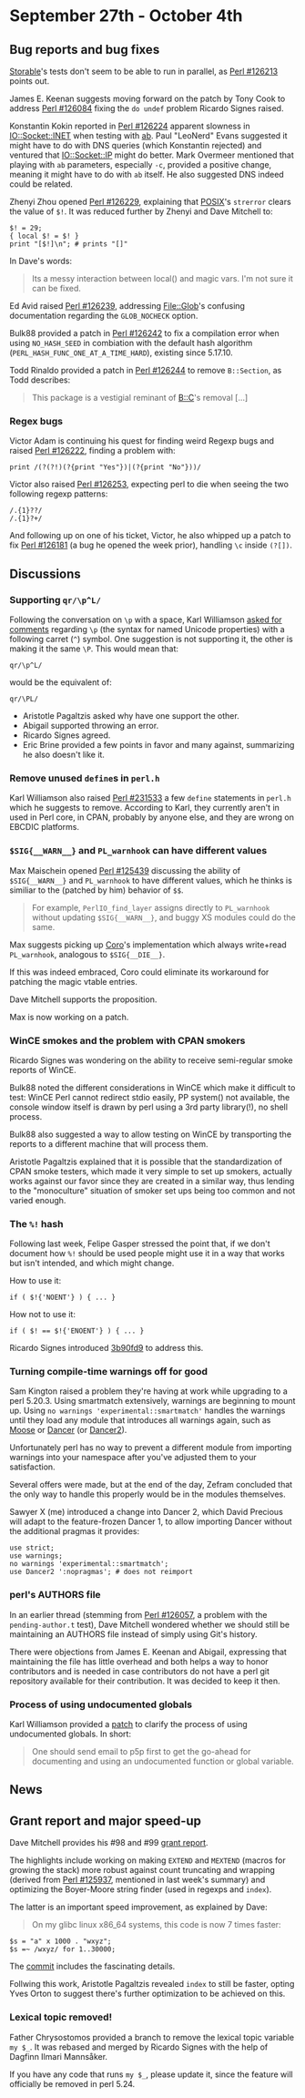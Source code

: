 # September 27th - October 4th

## Bug reports and bug fixes

[Storable](https://metacpan.org/pod/Storable)'s tests don't seem to be
able to run in parallel, as
[Perl #126213](https://rt.perl.org/Ticket/Display.html?id=126213) points
out.

James E. Keenan suggests moving forward on the patch by Tony Cook
to address [Perl #126084](https://rt.perl.org/Ticket/Display.html?id=126084)
fixing the `do undef` problem Ricardo Signes raised.

Konstantin Kokin reported in
[Perl #126224](https://rt.perl.org/Ticket/Display.html?id=126224) apparent
slowness in [IO::Socket::INET](https://metacpan.org/pod/IO::Socket::INET)
when testing with [ab](https://httpd.apache.org/docs/2.2/programs/ab.html).
Paul "LeoNerd" Evans suggested it might have to do with DNS queries (which
Konstantin rejected) and ventured that
[IO::Socket::IP](https://metacpan.org/pod/IO::Socket::IP) might do better.
Mark Overmeer mentioned that playing with `ab` parameters, especially `-c`,
provided a positive change, meaning it might have to do with `ab` itself.
He also suggested DNS indeed could be related.

Zhenyi Zhou opened
[Perl #126229](https://rt.perl.org/Ticket/Display.html?id=126229),
explaining that [POSIX](https://metacpan.org/pod/POSIX)'s `strerror` clears
the value of `$!`. It was reduced further by Zhenyi and Dave Mitchell to:

    $! = 29;
    { local $! = $! }
    print "[$!]\n"; # prints "[]"

In Dave's words:

> Its a messy interaction between local() and magic vars.
> I'm not sure it can be fixed.

Ed Avid raised
[Perl #126239](https://rt.perl.org/Ticket/Display.html?id=126239),
addressing [File::Glob](https://metacpan.org/pod/File::Glob)'s confusing
documentation regarding the `GLOB_NOCHECK` option.

Bulk88 provided a patch in
[Perl #126242](https://rt.perl.org/Ticket/Display.html?id=126242) to fix
a compilation error when using `NO_HASH_SEED` in combiation with the
default hash algorithm (`PERL_HASH_FUNC_ONE_AT_A_TIME_HARD`), existing
since 5.17.10.

Todd Rinaldo provided a patch in
[Perl #126244](https://rt.perl.org/Ticket/Display.html?id=126244) to
remove `B::Section`, as Todd describes:

> This package is a vestigial reminant of
> [B::C](https://metacpan.org/pod/B::C)'s removal [...]

### Regex bugs

Victor Adam is continuing his quest for finding weird Regexp bugs and
raised [Perl #126222](https://rt.perl.org/Ticket/Display.html?id=126222),
finding a problem with:

    print /(?(?!)(?{print "Yes"})|(?{print "No"}))/

Victor also raised
[Perl #126253](https://rt.perl.org/Ticket/Display.html?id=126253),
expecting perl to die when seeing the two following regexp patterns:

    /.{1}??/
    /.{1}?+/

And following up on one of his ticket, Victor, he also whipped up a
patch to fix
[Perl #126181](https://rt.perl.org/Ticket/Display.html?id=126181)
(a bug he opened the week prior), handling `\c` inside `(?[])`.

## Discussions

### Supporting `qr/\p^L/`

Following the conversation on `\p` with a space, Karl Williamson
[asked for comments](...)
regarding `\p` (the syntax for named Unicode properties) with a following
carret (`^`) symbol. One suggestion is not supporting it, the other is
making it the same `\P`. This would mean that:

    qr/\p^L/

would be the equivalent of:

    qr/\PL/

* Aristotle Pagaltzis asked why have one support the other.
* Abigail supported throwing an error.
* Ricardo Signes agreed.
* Eric Brine provided a few points in favor and many against, summarizing
  he also doesn't like it.

### Remove unused `define`s in `perl.h`

Karl Williamson also raised
[Perl #231533](http://nntp.perl.org/group/perl.perl5.porters/231533) a few
`define` statements in `perl.h` which he suggests to remove. According to
Karl, they currently aren't in used in Perl core, in CPAN, probably by
anyone else, and they are wrong on EBCDIC platforms.

### `$SIG{__WARN__}` and `PL_warnhook` can have different values

Max Maischein opened
[Perl #125439](https://rt.perl.org/Ticket/Display.html?id=125439)
discussing the ability of `$SIG{__WARN__}` and `PL_warnhook` to have
different values, which he thinks is similiar to the (patched by him)
behavior of `$$`.

> For example, `PerlIO_find_layer` assigns directly to `PL_warnhook`
> without updating `$SIG{__WARN__}`, and buggy XS modules could
> do the same.

Max suggests picking up [Coro](https://metacpan.org/pod/Coro)'s
implementation which always write+read `PL_warnhook`, analogous to
`$SIG{__DIE__}`.

If this was indeed embraced, Coro could eliminate its workaround
for patching the magic vtable entries.

Dave Mitchell supports the proposition.

Max is now working on a patch.

### WinCE smokes and the problem with CPAN smokers

Ricardo Signes was wondering on the ability to receive semi-regular
smoke reports of WinCE.

Bulk88 noted the different considerations in WinCE which make it difficult
to test: WinCE Perl cannot redirect stdio easily, PP system() not available,
the console window itself is drawn by perl using a 3rd party library(!),
no shell process.

Bulk88 also suggested a way to allow testing on WinCE by transporting the
reports to a different machine that will process them.

Aristotle Pagaltzis explained that it is possible that the standardization
of CPAN smoke testers, which made it very simple to set up smokers,
actually works against our favor since they are created in a similar way,
thus lending to the "monoculture" situation of smoker set ups being too
common and not varied enough.

### The `%!` hash

Following last week, Felipe Gasper stressed the point that, if we don't
document how `%!` should be used people might use it in a way that works
but isn't intended, and which might change.

How to use it:

    if ( $!{'NOENT'} ) { ... }

How not to use it:

    if ( $! == $!{'ENOENT'} ) { ... }

Ricardo Signes introduced
[3b90fd9](http://perl5.git.perl.org/perl.git/commitdiff/3b90fd9) to
address this.

### Turning compile-time warnings off for good

Sam Kington raised a problem they're having at work while upgrading to
a perl 5.20.3. Using smartmatch extensively, warnings are beginning to
mount up. Using `no warnings 'experimental::smartmatch'` handles the
warnings until they load any module that introduces all warnings again,
such as [Moose](https://metacpan.org/pod/Moose) or
[Dancer](https://metacpan.org/pod/Dancer/) (or
[Dancer2](https://metacpan.org/pod/Dancer2)).

Unfortunately perl has no way to prevent a different module from importing
warnings into your namespace after you've adjusted them to your
satisfaction.

Several offers were made, but at the end of the day, Zefram concluded that
the only way to handle this properly would be in the modules themselves.

Sawyer X (me) introduced a change into Dancer 2, which David Precious will
adapt to the feature-frozen Dancer 1, to allow importing Dancer without
the additional pragmas it provides:

    use strict;
    use warnings;
    no warnings 'experimental::smartmatch';
    use Dancer2 ':nopragmas'; # does not reimport

### perl's AUTHORS file

In an earlier thread (stemming from
[Perl #126057](https://rt.perl.org/Ticket/Display.html?id=126057), a
problem with the `pending-author.t` test), Dave Mitchell wondered whether
we should still be maintaining an AUTHORS file instead of simply using
Git's history.

There were objections from James E. Keenan and Abigail, expressing that
maintaining the file has little overhead and both helps a way to honor
contributors and is needed in case contributors do not have a perl git
repository available for their contribution. It was decided to keep it
then.

### Process of using undocumented globals

Karl Williamson provided a
[patch](http://perl5.git.perl.org/perl.git/commitdiff/5a4fed095144d9c2f728401b3a0938f80aca4bcc)
to clarify the process of using undocumented globals. In short:

> One should send email to p5p first to get the go-ahead for documenting
> and using an undocumented function or global variable. 

## News

## Grant report and major speed-up

Dave Mitchell provides his #98 and #99
[grant report](http://nntp.perl.org/group/perl.perl5.porters/231501).

The highlights include working on making `EXTEND` and `MEXTEND` (macros
for growing the stack) more robust against count truncating and wrapping
(derived from
[Perl #125937](https://rt.perl.org/Ticket/Display.html?id=125937),
mentioned in last week's summary) and optimizing the Boyer-Moore string
finder (used in regexps and `index`).

The latter is an important speed improvement, as explained by Dave:

> On my glibc linux x86\_64 systems, this code is now 7 times faster:

    $s = "a" x 1000 . "wxyz";
    $s =~ /wxyz/ for 1..30000;

The [commit](http://perl5.git.perl.org/perl.git/commitdiff/2119163cf9aaa352780f851b9f0b14473ec55a41)
includes the fascinating details.

Follwing this work, Aristotle Pagaltzis revealed `index` to still be
faster, opting Yves Orton to suggest there's further optimization to be
achieved on this.

### Lexical topic removed!

Father Chrysostomos provided a branch to remove the lexical topic variable
`my $_`. It was rebased and merged by Ricardo Signes with the help of
Dagfinn Ilmari Mannsåker.

If you have any code that runs `my $_`, please update it, since the
feature will officially be removed in perl 5.24.

